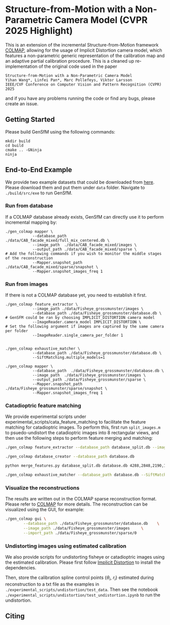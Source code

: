 
Structure-from-Motion with a Non-Parametric Camera Model (CVPR 2025 Highlight)
======
This is an extension of the incremental Structure-from-Motion framework [COLMAP](https://github.com/colmap/colmap), allowing for the usage of Implicit Distortion camera model, which features a non-parametric generic representation of the calibration map and an adaptive partial calibration procedure. This is a cleaned up re-implementation of the original code used in the paper

```
Structure-from-Motion with a Non-Parametric Camera Model
Yihan Wang*, Linfei Pan*, Marc Pollefeys, Viktor Larsson
IEEE/CVF Conference on Computer Vision and Pattern Recognition (CVPR) 2025
```
and if you have any problems running the code or find any bugs, please create an issue.

## Getting Started
Please build GenSfM using the following commands:
```shell
mkdir build
cd build
cmake .. -GNinja
ninja
```
## End-to-End Example
We provide two example datasets that could be downloaded from [here](https://drive.google.com/drive/folders/1ut-anuoDhFHkG3e54uN05fR_g_l20NFb?usp=sharing). Please download them and put them under `data` folder. Navigate to `./build/src/exe` to run GenSfM.
### Run from database
If a COLMAP database already exists, GenSfM can directly use it to perform incremental mapping by: 

```shell
./gen_colmap mapper \
            --database_path  ./data/CAB_facade_mixed/full_mix_centered.db \
            --image_path  ./data/CAB_facade_mixed/images \
            --output_path ./data/CAB_facade_mixed/sparse \
# Add the following commands if you wish to monitor the middle stages of the reconstruction
            --Mapper.snapshot_path ./data/CAB_facade_mixed/sparse/snapshot \
            --Mapper.snapshot_images_freq 1
```
### Run from images
If there is not a COLMAP database yet, you need to establish it first. 

```shell
./gen_colmap feature_extractor \
            --image_path ./data/Fisheye_grossmunster/images \
            --database_path ./data/Fisheye_grossmunster/database.db \ 
# GenSFM could be ran by choosing IMPLICIT_DISTORTION camera model            
            --ImageReader.camera_model IMPLICIT_DISTORTION \
# Set the following argument if images are captured by the same camera per folder
            --ImageReader.single_camera_per_folder 1


./gen_colmap exhaustive_matcher \
            --database_path ./data/Fisheye_grossmunster/database.db \ 
            --SiftMatching.multiple_models=1

./gen_colmap mapper \
            --database_path  ./data/Fisheye_grossmunster/database.db \
            --image_path  ./data/Fisheye_grossmunster/images \
            --output_path ./data/Fisheye_grossmunster/sparse \
            --Mapper.snapshot_path ./data/Fisheye_grossmunster/sparse/snapshot \
            --Mapper.snapshot_images_freq 1
```
### Catadioptric feature matching
We provide experimental scripts under experimental_scripts/cata_feature_matching to facilitate the feature matching for catadioptric images. To perform this, first run `split_images.m` to psuedo-undistort the catadioptric images into 8 rectangular views, and then use the following steps to perform feature merging and matching:
```bash
./gen_colmap feature_extractor --database_path database_split.db --image_path images_split/

./gen_colmap database_creator --database_path database.db

python merge_features.py database_split.db database.db 4288,2848,2190,1463,350,1250,796 # Change to the parameters obtained from `split_images.m`

./gen_colmap exhaustive_matcher --database_path database.db --SiftMatching.multiple_models=1

```
### Visualize the reconstructions
The results are written out in the COLMAP sparse reconstruction format. Please refer to [COLMAP](https://github.com/colmap/colmap) for more details. The reconstruction can be visualized using the GUI, for example:
```bash
./gen_colmap gui \
        --database_path ./data/Fisheye_grossmunster/database.db    \
        --image_path ./data/Fisheye_grossmunster/images     \
        --import_path ./data/Fisheye_grossmunster/sparse/0
```
### Undistorting images using estimated calibration
We also provide scripts for undistorting fisheye or catadioptric images using the estimated calibration. Please first follow [Implicit Distortion](https://github.com/cvg/implicit_dist.git) to install the dependencies. 

Then, store the calibration spline control points {$\theta_i$, $r_i$} estimated during reconstruction to a txt file as the examples in `./experimental_scripts/undistortion/test_data`. Then see the notebook `./experimental_scripts/undistortion/test_undistortion.ipynb` to run the undistortion.

## Citing
